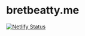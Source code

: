 # bretbeatty.me
[![Netlify Status](https://api.netlify.com/api/v1/badges/31dc9440-b016-47c4-909f-36369a4787e2/deploy-status)](https://app.netlify.com/sites/wonderful-banach-65067e/deploys)

